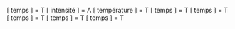 [ temps ] = T
[ intensité ] = A
[ température ] = T
[ temps ] = T
[ temps ] = T
[ temps ] = T
[ temps ] = T
[ temps ] = T
